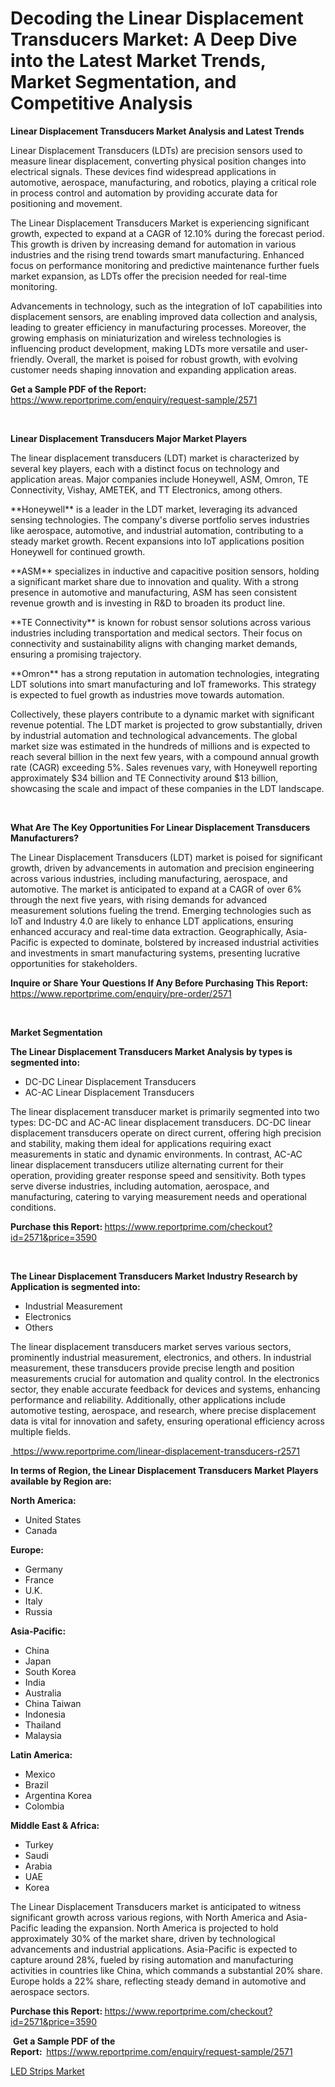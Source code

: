 <p><h1>Decoding the Linear Displacement Transducers Market: A Deep Dive into the Latest Market Trends, Market Segmentation, and Competitive Analysis</h1></p><p><strong>Linear Displacement Transducers Market Analysis and Latest Trends</strong></p>
<p><p>Linear Displacement Transducers (LDTs) are precision sensors used to measure linear displacement, converting physical position changes into electrical signals. These devices find widespread applications in automotive, aerospace, manufacturing, and robotics, playing a critical role in process control and automation by providing accurate data for positioning and movement.</p><p>The Linear Displacement Transducers Market is experiencing significant growth, expected to expand at a CAGR of 12.10% during the forecast period. This growth is driven by increasing demand for automation in various industries and the rising trend towards smart manufacturing. Enhanced focus on performance monitoring and predictive maintenance further fuels market expansion, as LDTs offer the precision needed for real-time monitoring.</p><p>Advancements in technology, such as the integration of IoT capabilities into displacement sensors, are enabling improved data collection and analysis, leading to greater efficiency in manufacturing processes. Moreover, the growing emphasis on miniaturization and wireless technologies is influencing product development, making LDTs more versatile and user-friendly. Overall, the market is poised for robust growth, with evolving customer needs shaping innovation and expanding application areas.</p></p>
<p><strong>Get a Sample PDF of the Report:&nbsp;</strong> <a href="https://www.reportprime.com/enquiry/request-sample/2571?utm_campaign=2939&utm_medium=2&utm_source=Github&utm_content=ia&utm_term=18032025&utm_id=linear-displacement-transducers">https://www.reportprime.com/enquiry/request-sample/2571</a></p>
<p>&nbsp;</p>
<p><strong>Linear Displacement Transducers Major Market Players</strong></p>
<p><p>The linear displacement transducers (LDT) market is characterized by several key players, each with a distinct focus on technology and application areas. Major companies include Honeywell, ASM, Omron, TE Connectivity, Vishay, AMETEK, and TT Electronics, among others.</p><p>**Honeywell** is a leader in the LDT market, leveraging its advanced sensing technologies. The company's diverse portfolio serves industries like aerospace, automotive, and industrial automation, contributing to a steady market growth. Recent expansions into IoT applications position Honeywell for continued growth.</p><p>**ASM** specializes in inductive and capacitive position sensors, holding a significant market share due to innovation and quality. With a strong presence in automotive and manufacturing, ASM has seen consistent revenue growth and is investing in R&D to broaden its product line.</p><p>**TE Connectivity** is known for robust sensor solutions across various industries including transportation and medical sectors. Their focus on connectivity and sustainability aligns with changing market demands, ensuring a promising trajectory.</p><p>**Omron** has a strong reputation in automation technologies, integrating LDT solutions into smart manufacturing and IoT frameworks. This strategy is expected to fuel growth as industries move towards automation.</p><p>Collectively, these players contribute to a dynamic market with significant revenue potential. The LDT market is projected to grow substantially, driven by industrial automation and technological advancements. The global market size was estimated in the hundreds of millions and is expected to reach several billion in the next few years, with a compound annual growth rate (CAGR) exceeding 5%. Sales revenues vary, with Honeywell reporting approximately $34 billion and TE Connectivity around $13 billion, showcasing the scale and impact of these companies in the LDT landscape. </p></p>
<p>&nbsp;</p>
<p><strong>What Are The Key Opportunities For Linear Displacement Transducers Manufacturers?</strong></p>
<p><p>The Linear Displacement Transducers (LDT) market is poised for significant growth, driven by advancements in automation and precision engineering across various industries, including manufacturing, aerospace, and automotive. The market is anticipated to expand at a CAGR of over 6% through the next five years, with rising demands for advanced measurement solutions fueling the trend. Emerging technologies such as IoT and Industry 4.0 are likely to enhance LDT applications, ensuring enhanced accuracy and real-time data extraction. Geographically, Asia-Pacific is expected to dominate, bolstered by increased industrial activities and investments in smart manufacturing systems, presenting lucrative opportunities for stakeholders.</p></p>
<p><strong>Inquire or Share Your Questions If Any Before Purchasing This Report:</strong> <a href="https://www.reportprime.com/enquiry/pre-order/2571?utm_campaign=2939&utm_medium=2&utm_source=Github&utm_content=ia&utm_term=18032025&utm_id=linear-displacement-transducers">https://www.reportprime.com/enquiry/pre-order/2571</a></p>
<p>&nbsp;</p>
<p><strong>Market Segmentation</strong></p>
<p><strong>The Linear Displacement Transducers Market Analysis by types is segmented into:</strong></p>
<p><ul><li>DC-DC Linear Displacement Transducers</li><li>AC-AC Linear Displacement Transducers</li></ul></p>
<p><p>The linear displacement transducer market is primarily segmented into two types: DC-DC and AC-AC linear displacement transducers. DC-DC linear displacement transducers operate on direct current, offering high precision and stability, making them ideal for applications requiring exact measurements in static and dynamic environments. In contrast, AC-AC linear displacement transducers utilize alternating current for their operation, providing greater response speed and sensitivity. Both types serve diverse industries, including automation, aerospace, and manufacturing, catering to varying measurement needs and operational conditions.</p></p>
<p><strong>Purchase this Report:&nbsp;</strong><a href="https://www.reportprime.com/checkout?id=2571&price=3590&utm_campaign=2939&utm_medium=2&utm_source=Github&utm_content=ia&utm_term=18032025&utm_id=linear-displacement-transducers">https://www.reportprime.com/checkout?id=2571&price=3590</a></p>
<p>&nbsp;</p>
<p><strong>The Linear Displacement Transducers Market Industry Research by Application is segmented into:</strong></p>
<p><ul><li>Industrial Measurement</li><li>Electronics</li><li>Others</li></ul></p>
<p><p>The linear displacement transducers market serves various sectors, prominently industrial measurement, electronics, and others. In industrial measurement, these transducers provide precise length and position measurements crucial for automation and quality control. In the electronics sector, they enable accurate feedback for devices and systems, enhancing performance and reliability. Additionally, other applications include automotive testing, aerospace, and research, where precise displacement data is vital for innovation and safety, ensuring operational efficiency across multiple fields.</p></p>
<p><a href="https://www.reportprime.com/linear-displacement-transducers-r2571?utm_campaign=2939&utm_medium=2&utm_source=Github&utm_content=ia&utm_term=18032025&utm_id=linear-displacement-transducers">&nbsp;https://www.reportprime.com/linear-displacement-transducers-r2571</a></p>
<p><strong>In terms of Region, the Linear Displacement Transducers Market Players available by Region are:</strong></p>
<p>
    <p> <strong> North America: </strong>
        <ul>
            <li>United States</li>
            <li>Canada</li>
        </ul>
        </p> 
    <p> <strong> Europe: </strong>
        <ul>
            <li>Germany</li>
            <li>France</li>
            <li>U.K.</li>
            <li>Italy</li>
            <li>Russia</li>
        </ul>
        </p> 
    <p> <strong> Asia-Pacific: </strong>
        <ul>
            <li>China</li>
            <li>Japan</li>
            <li>South Korea</li>
            <li>India</li>
            <li>Australia</li>
            <li>China Taiwan</li>
            <li>Indonesia</li>
            <li>Thailand</li>
            <li>Malaysia</li>
        </ul>
        </p> 
    <p> <strong> Latin America: </strong>
        <ul>
            <li>Mexico</li>
            <li>Brazil</li>
            <li>Argentina Korea</li>
            <li>Colombia</li>
        </ul>
        </p> 
    <p> <strong> Middle East & Africa: </strong>
        <ul>
            <li>Turkey</li>
            <li>Saudi</li>
            <li>Arabia</li>
            <li>UAE</li>
            <li>Korea</li>
        </ul>
    </p>
    </p>
<p><p>The Linear Displacement Transducers market is anticipated to witness significant growth across various regions, with North America and Asia-Pacific leading the expansion. North America is projected to hold approximately 30% of the market share, driven by technological advancements and industrial applications. Asia-Pacific is expected to capture around 28%, fueled by rising automation and manufacturing activities in countries like China, which commands a substantial 20% share. Europe holds a 22% share, reflecting steady demand in automotive and aerospace sectors.</p></p>
<p><strong>Purchase this Report: </strong><a href="https://www.reportprime.com/checkout?id=2571&price=3590&utm_campaign=2939&utm_medium=2&utm_source=Github&utm_content=ia&utm_term=18032025&utm_id=linear-displacement-transducers">https://www.reportprime.com/checkout?id=2571&price=3590</a></p>
<p>&nbsp;<strong>Get a Sample PDF of the Report:&nbsp;&nbsp;</strong><a href="https://www.reportprime.com/enquiry/request-sample/2571?utm_campaign=2939&utm_medium=2&utm_source=Github&utm_content=ia&utm_term=18032025&utm_id=linear-displacement-transducers">https://www.reportprime.com/enquiry/request-sample/2571</a></p>
<p><strong></strong></p>
<p><p><a href="https://github.com/klenaestien23/Market-Research-Report-List-1/blob/main/led-strips-market.md?utm_campaign=2939&utm_medium=2&utm_source=Github&utm_content=ia&utm_term=18032025&utm_id=linear-displacement-transducers">LED Strips Market</a></p></p>